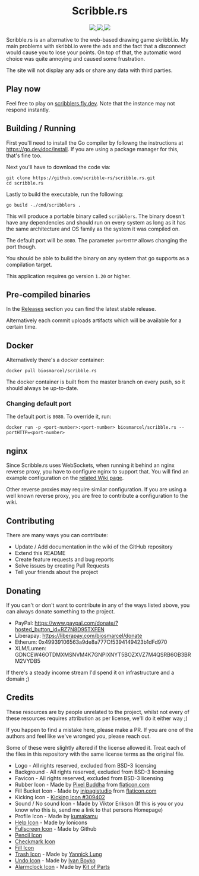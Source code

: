 <h1 align="center">Scribble.rs</h1>

<p align="center">
  <a href="https://github.com/scribble-rs/scribble.rs/actions">
    <img src="https://github.com/scribble-rs/scribble.rs/workflows/Run%20scribble-rs%20tests/badge.svg">
  </a>
  <a href="https://codecov.io/gh/scribble-rs/scribble.rs">
    <img src="https://codecov.io/gh/scribble-rs/scribble.rs/branch/master/graph/badge.svg">
  </a>
  <a href="https://liberapay.com/biosmarcel/donate">
    <img src="https://img.shields.io/liberapay/receives/biosmarcel.svg?logo=liberapay">
  </a>
</p>

Scribble.rs is an alternative to the web-based drawing game skribbl.io. My main
problems with skribbl.io were the ads and the fact that a disconnect would
cause you to lose your points. On top of that, the automatic word choice was
quite annoying and caused some frustration.

The site will not display any ads or share any data with third parties.

<!--
## News and discussion

We have a new blog over at https://scribble-rs.github.io. Over there, you can read about some highlights and discuss them in the comment section.
The comment section is powered by utteranc.es, which means it'll use the blogs repository for comments and you can simply use your GitHub account for commenting.
-->

## Play now

Feel free to play on [scribblers.fly.dev](https://scribblers.fly.dev). Note that
the instance may not respond instantly.

## Building / Running

First you'll need to install the Go compiler by followng the instructions at https://go.dev/doc/install.
If you are using a package manager for this, that's fine too.

Next you'll have to download the code via:

```shell
git clone https://github.com/scribble-rs/scribble.rs.git
cd scribble.rs
```

Lastly to build the executable, run the following:

```shell
go build -./cmd/scribblers .
```

This will produce a portable binary called `scribblers`. The binary doesn't
have any dependencies and should run on every system as long as it has the
same architecture and OS family as the system it was compiled on.

The default port will be `8080`. The parameter `portHTTP` allows changing the
port though.

You should be able to build the binary on any system that go supports as a compilation target.

This application requires go version `1.20` or higher.

## Pre-compiled binaries

In the [Releases](https://github.com/scribble-rs/scribble.rs/releases) section you can find the latest stable release.

Alternatively each commit uploads artifacts which will be available for a certain time.

## Docker

Alternatively there's a docker container:

```shell
docker pull biosmarcel/scribble.rs
```

The docker container is built from the master branch on every push, so it
should always be up-to-date.

### Changing default port

The default port is `8080`. To override it, run:
```shell
docker run -p <port-number>:<port-number> biosmarcel/scribble.rs --portHTTP=<port-number>
```

## nginx 

Since Scribble.rs uses WebSockets, when running it behind an nginx reverse proxy, you have to configure nginx to support that.
You will find an example configuration on the [related Wiki page](https://github.com/scribble-rs/scribble.rs/wiki/reverse-proxy-(nginx)).

Other reverse proxies may require similar configuration. If you are using a well known reverse proxy, you are free to contribute a configuration to the wiki.

## Contributing

There are many ways you can contribute:

* Update / Add documentation in the wiki of the GitHub repository
* Extend this README
* Create feature requests and bug reports
* Solve issues by creating Pull Requests
* Tell your friends about the project

## Donating

If you can't or don't want to contribute in any of the ways
listed above, you can always donate something to the project.

* PayPal: https://www.paypal.com/donate/?hosted_button_id=RZ7N8D95TXFEN
* Liberapay: https://liberapay.com/biosmarcel/donate
* Etherum: 0x49939106563a9de8a777Cf5394149423b1dFd970
* XLM/Lumen: GDNCEW46OTDMXMSNVM4K7GNPIXNYT5BOZXVZ7M4QSRB6OB3BRM2VYDB5

If there's a steady income stream I'd spend it on infrastructure and a domain ;)

## Credits

These resources are by people unrelated to the project, whilst not every of these
resources requires attribution as per license, we'll do it either way ;)

If you happen to find a mistake here, please make a PR. If you are one of the
authors and feel like we've wronged you, please reach out.

Some of these were slightly altered if the license allowed it.
Treat each of the files in this repository with the same license terms as the
original file.

* Logo - All rights reserved, excluded from BSD-3 licensing
* Background - All rights reserved, excluded from BSD-3 licensing
* Favicon - All rights reserved, excluded from BSD-3 licensing
* Rubber Icon - Made by [Pixel Buddha](https://www.flaticon.com/authors/pixel-buddha) from [flaticon.com](https://flaticon.com)
* Fill Bucket Icon - Made by [inipagistudio](https://www.flaticon.com/authors/inipagistudio) from [flaticon.com](https://flaticon.com)
* Kicking Icon - [Kicking Icon #309402](https://icon-library.net/icon/kicking-icon-4.html)
* Sound / No sound Icon - Made by Viktor Erikson (If this is you or you know who this is, send me a link to that persons Homepage)
* Profile Icon - Made by [kumakamu](https://www.iconfinder.com/kumakamu)
* [Help Icon](https://www.iconfinder.com/icons/211675/help_icon) - Made by Ionicons
* [Fullscreen Icon](https://www.iconfinder.com/icons/298714/screen_full_icon) - Made by Github
* [Pencil Icon](https://github.com/twitter/twemoji/blob/8e58ae4/svg/270f.svg)
* [Checkmark Icon](https://commons.wikimedia.org/wiki/File:Green_check_icon_with_gradient.svg)
* [Fill Icon](https://commons.wikimedia.org/wiki/File:Circle-icons-paintcan.svg)
* [Trash Icon](https://www.iconfinder.com/icons/315225/trash_can_icon) - Made by [Yannick Lung](https://yannicklung.com)
* [Undo Icon](https://www.iconfinder.com/icons/308948/arrow_undo_icon) - Made by [Ivan Boyko](https://www.iconfinder.com/visualpharm)
* [Alarmclock Icon](https://www.iconfinder.com/icons/4280508/alarm_outlined_alert_clock_icon) - Made by [Kit of Parts](https://www.iconfinder.com/kitofparts)
